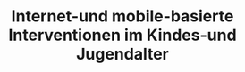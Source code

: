 --- 
abstract: '' 
authors: 
 - M Domhardt
 -  admin
 -  H Baumeister
doi: '' 
featured: false 
publication: '*Psychiatrie und Psychotherapie des Kindes-und Jugendalters*, NA' 
publication_short: '' 
publishDate: '2020-01-01' 
title: 'Internet-und mobile-basierte Interventionen im Kindes-und Jugendalter' 
url_code: '' 
url_dataset: '' 
url_pdf: '' 
url_poster: '' 
url_project: '' 
url_slides: '' 
url_source: '' 
url_video: '' 
---